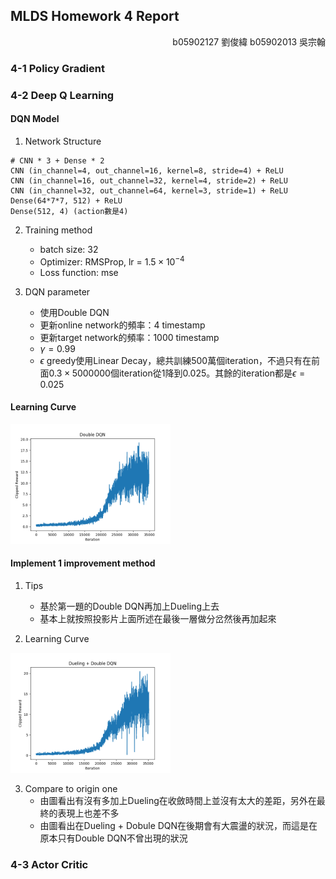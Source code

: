 ## MLDS Homework 4 Report
<p align="right">b05902127 劉俊緯 b05902013 吳宗翰</p>

### 4-1 Policy Gradient


### 4-2 Deep Q Learning

#### DQN Model

1. Network Structure 

```
# CNN * 3 + Dense * 2
CNN (in_channel=4, out_channel=16, kernel=8, stride=4) + ReLU
CNN (in_channel=16, out_channel=32, kernel=4, stride=2) + ReLU
CNN (in_channel=32, out_channel=64, kernel=3, stride=1) + ReLU
Dense(64*7*7, 512) + ReLU
Dense(512, 4) (action數是4)
```

2. Training method
	- batch size: 32
	- Optimizer: RMSProp, lr = $1.5 \times 10^{-4}$
	- Loss function: mse

3. DQN parameter
	- 使用Double DQN
	- 更新online network的頻率：4 timestamp
	- 更新target network的頻率：1000 timestamp
	- $\gamma = 0.99$
	- $\epsilon$ greedy使用Linear Decay，總共訓練500萬個iteration，不過只有在前面$0.3 \times 5000000$個iteration從1降到0.025。其餘的iteration都是$\epsilon=0.025$

#### Learning Curve 

<img src="DDQN.png" style="zoom: 40%"></img>

#### Implement 1 improvement method

1. Tips
	- 基於第一題的Double DQN再加上Dueling上去
	- 基本上就按照投影片上面所述在最後一層做分岔然後再加起來

2. Learning Curve

<img src="DDDQN.png" style="zoom: 40%"></img>

3. Compare to origin one
	- 由圖看出有沒有多加上Dueling在收斂時間上並沒有太大的差距，另外在最終的表現上也差不多
	- 由圖看出在Dueling + Dobule DQN在後期會有大震盪的狀況，而這是在原本只有Double DQN不曾出現的狀況

### 4-3 Actor Critic
